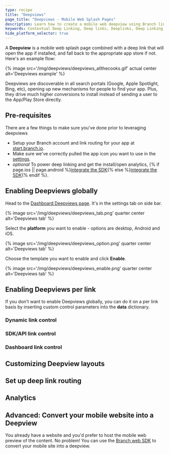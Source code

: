 ```yaml
---
type: recipe
title: "Deepviews"
page_title: "Deepviews - Mobile Web Splash Pages"
description: Learn how to create a mobile web deepview using Branch links.
keywords: Contextual Deep Linking, Deep links, Deeplinks, Deep Linking, Deeplinking, Deferred Deep Linking, Deferred Deeplinking, Google App Indexing, Google App Invites, Apple Universal Links, Apple Spotlight Search, Facebook App Links, AppLinks, Deepviews, Deep views
hide_platform_selector: true
---
```


A **Deepview** is a mobile web splash page combined with a deep link that will open the app if installed, and fall back to the appropriate app store if not. Here's an example flow:

{% image src='/img/deepviews/deepviews_allthecooks.gif' actual center alt='Deepviews example' %}

Deepviews are discoverable in all search portals (Google, Apple Spotlight, Bing, etc), opening up new mechanisms for people to find your app. Plus, they drive much higher conversions to install instead of sending a user to the App/Play Store directly.

## Pre-requisites

There are a few things to make sure you've done prior to leveraging deepviews

- Setup your Branch account and link routing for your app at [start.branch.io](https://start.branch.io).
- Make sure we've correctly pulled the app icon you want to use in the [settings](https://dashboard.branch.io/#/settings/link).
- *optional* To power deep linking and get the install/open analytics, {% if page.ios || page.android %}[integrate the SDK](/recipes/quickstart_guide/{{page.platform}}/){% else %}[integrate the SDK](/recipes/quickstart_guide/ios/){% endif %}.

## Enabling Deepviews globally

Head to the [Dashboard Deepviews page](https://dashboard.branch.io/#/settings/deepview). It's in the settings tab on side bar.

{% image src='/img/deepviews/deepviews_tab.png' quarter center alt='Deepviews tab' %}

Select the **platform** you want to enable - options are desktop, Android and iOS.

{% image src='/img/deepviews/deepviews_option.png' quarter center alt='Deepviews tab' %}

Choose the template you want to enable and click **Enable**.

{% image src='/img/deepviews/deepviews_enable.png' quarter center alt='Deepviews tab' %}

## Enabling Deepviews per link

If you don't want to enable Deepviews globally, you can do it on a per link basis by inserting custom control parameters into the **data** dictionary.

### Dynamic link control



### SDK/API link control

### Dashboard link control

## Customizing Deepview layouts

## Set up deep link routing

## Analytics

## Advanced: Convert your mobile website into a Deepview

You already have a website and you'd prefer to host the mobile web preview of the content. No problem! You can use the [Branch web SDK](https://github.com/BranchMetrics/Smart-App-Banner-Deep-Linking-Web-SDK/blob/master/WEB_GUIDE.md) to convert your mobile site into a deepview.